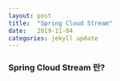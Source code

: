 ```yaml
---
layout: post
title:  "Spring Cloud Stream"
date:   2019-11-04
categories: jekyll update
---
```


### Spring Cloud Stream 란?
